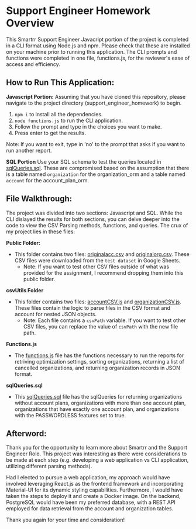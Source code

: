 # Support Engineer Homework Overview
This Smartrr Support Engineer Javacript portion of the project is completed in a CLI format using Node.js and npm. Please check that these are installed on your machine prior to running this application. The CLI prompts and functions were completed in one file, functions.js, for the reviewer's ease of access and efficiency.

## How to Run This Application:

**Javascript Portion:**
Assuming that you have cloned this repository, please navigate to the project directory (support_engineer_homework) to begin.
1. `npm i` to install all the dependencies.
2. `node functions.js` to run the CLI application. 
3. Follow the prompt and type in the choices you want to make. 
4. Press enter to get the results. 

Note: If you want to exit, type in 'no' to the prompt that asks if you want to run another report.

**SQL Portion**
Use your SQL schema to test the queries located in [sqlQueries.sql](https://github.com/mzou1223/support_engineer_homework/blob/main/sqlQueries.sql). These are compromised based on the assumption that there is a table named `organization` for the organization_orm and a table named `account` for the account_plan_orm.

## File Walkthrough:

The project was divided into two sections: Javascript and SQL. While the CLI dislayed the results for both sections, you can delve deeper into the code to view the CSV Parsing methods, functions, and queries.
The crux of my project lies in these files: 

**Public Folder:**
- This folder contains two files: [originalacc.csv](https://github.com/mzou1223/support_engineer_homework/blob/main/public/originalacc.csv) and [originalorg.csv](https://github.com/mzou1223/support_engineer_homework/blob/main/public/originalorg.csv). These CSV files were downloaded from the `test dataset` in Google Sheets. 
  - Note: If you want to test other CSV files outside of what was provided for the assignment, I recommend dropping them into this public folder. 

**csvUtils Folder**
- This folder contains two files: [accountCSV.js](https://github.com/mzou1223/support_engineer_homework/blob/main/csvUtils/accountCSV.js) and [organizationCSV.js](https://github.com/mzou1223/support_engineer_homework/blob/main/csvUtils/organizationCSV.js). These files contain the logic to parse files in the CSV format and account for nested JSON objects. 
  - Note: Each file contains a `csvPath` variable. If you want to test other CSV files, you can replace the value of `csvPath` with the new file path.

**Functions.js**
- The [functions.js](https://github.com/mzou1223/support_engineer_homework/blob/main/functions.js) file has the functions necessary to run the reports for retriving optimization settings, sorting organizations, returning a list of cancelled organizations, and returning organization records in JSON format. 

**sqlQueries.sql**
- This [sqlQueries.sql](https://github.com/mzou1223/support_engineer_homework/blob/main/sqlQueries.sql) file has the sqlQueries for returning organizations without account plans, organizations with more than one account plan, organizations that have exactly one account plan, and organizations with the PASSWORDLESS features set to true. 


## Afterword:

Thank you for the opportunity to learn more about Smartrr and the Support Engineer Role. This project was interesting as there were considerations to be made at each step (e.g. developing a web application vs CLI application, utilizing different parsing methods). 

Had I elected to pursue a web application, my approach would have involved leveraging React.js as the frontend framework and incorporating Material-UI for its dynamic styling capabilities. Furthermore, I would have taken the steps to deploy it and create a Docker image. On the backend, PostgreSQL would have been my preferred database, with a REST API employed for data retrieval from the account and organization tables.

Thank you again for your time and consideration!
